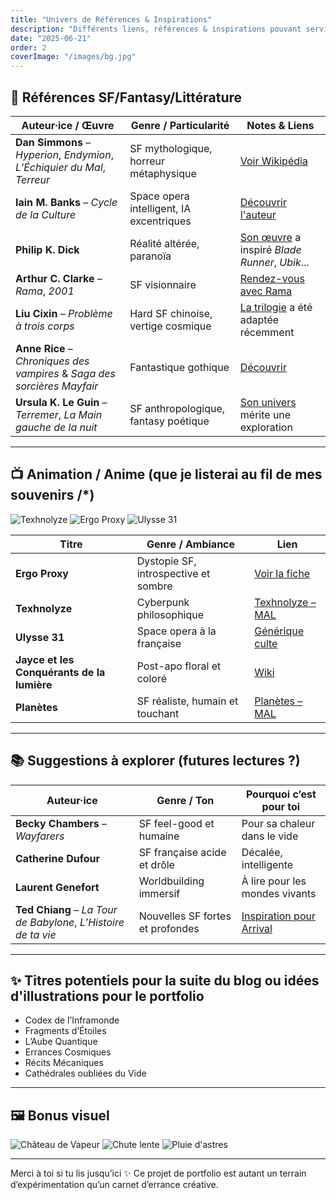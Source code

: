 ```yaml
---
title: "Univers de Références & Inspirations"
description: "Différents liens, références & inspirations pouvant servir suivant la curiosité."
date: "2025-06-21"
order: 2
coverImage: "/images/bg.jpg"
---
```


## 🌌 Références SF/Fantasy/Littérature

| Auteur·ice / Œuvre | Genre / Particularité | Notes & Liens |
|--------------------|------------------------|----------------|
| **Dan Simmons** – *Hyperion*, *Endymion*, *L’Échiquier du Mal*, *Terreur* | SF mythologique, horreur métaphysique | [Voir Wikipédia](https://fr.wikipedia.org/wiki/Dan_Simmons) |
| **Iain M. Banks** – *Cycle de la Culture* | Space opera intelligent, IA excentriques | [Découvrir l'auteur ](https://fr.wikipedia.org/wiki/Iain_Banks) |
| **Philip K. Dick** | Réalité altérée, paranoïa | [Son œuvre](https://fr.wikipedia.org/wiki/Philip_K._Dick) a inspiré *Blade Runner*, *Ubik*... |
| **Arthur C. Clarke** – *Rama*, *2001* | SF visionnaire | [Rendez-vous avec Rama](https://fr.wikipedia.org/wiki/Rendez-vous_avec_Rama) |
| **Liu Cixin** – *Problème à trois corps* | Hard SF chinoise, vertige cosmique | [La trilogie](https://fr.wikipedia.org/wiki/Trilogie_du_Problème_%C3%A0_trois_corps) a été adaptée récemment |
| **Anne Rice** – *Chroniques des vampires* & *Saga des sorcières Mayfair* | Fantastique gothique | [Découvrir](https://fr.wikipedia.org/wiki/Chroniques_des_vampires) |
| **Ursula K. Le Guin** – *Terremer*, *La Main gauche de la nuit* | SF anthropologique, fantasy poétique | [Son univers](https://fr.wikipedia.org/wiki/Ursula_K._Le_Guin) mérite une exploration |

---

## 📺 Animation / Anime (que je listerai au fil de mes souvenirs /*)

<div class="gallery">
  <img src="/images/theme01/jpg/illustration (10).jpg" alt="Texhnolyze" />
  <img src="/images/theme01/jpg/illustration (3).jpg" alt="Ergo Proxy" />
  <img src="/images/theme01/jpg/illustration (7).jpg" alt="Ulysse 31" />
</div>

| Titre | Genre / Ambiance | Lien |
|-------|------------------|------|
| **Ergo Proxy** | Dystopie SF, introspective et sombre | [Voir la fiche](https://myanimelist.net/anime/790/Ergo_Proxy) |
| **Texhnolyze** | Cyberpunk philosophique | [Texhnolyze – MAL](https://myanimelist.net/anime/26/Texhnolyze) |
| **Ulysse 31** | Space opera à la française | [Générique culte](https://www.youtube.com/watch?v=cJ7suLZJm64) |
| **Jayce et les Conquérants de la lumière** | Post-apo floral et coloré | [Wiki](https://fr.wikipedia.org/wiki/Jayce_et_les_Conqu%C3%A9rants_de_la_lumi%C3%A8re) |
| **Planètes** | SF réaliste, humain et touchant | [Planètes – MAL](https://myanimelist.net/anime/329/Planetes) |

---

## 📚 Suggestions à explorer (futures lectures ?)

| Auteur·ice | Genre / Ton | Pourquoi c’est pour toi |
|------------|-------------|--------------------------|
| **Becky Chambers** – *Wayfarers* | SF feel-good et humaine | Pour sa chaleur dans le vide |
| **Catherine Dufour** | SF française acide et drôle | Décalée, intelligente |
| **Laurent Genefort** | Worldbuilding immersif | À lire pour les mondes vivants |
| **Ted Chiang** – *La Tour de Babylone*, *L’Histoire de ta vie* | Nouvelles SF fortes et profondes | [Inspiration pour Arrival](https://fr.wikipedia.org/wiki/Premier_Contact_(film,_2016)) |

---

## ✨ Titres potentiels pour la suite du blog ou idées d'illustrations pour le portfolio

- Codex de l’Inframonde  
- Fragments d’Étoiles  
- L’Aube Quantique  
- Errances Cosmiques  
- Récits Mécaniques  
- Cathédrales oubliées du Vide  

---

## 🖼️ Bonus visuel

<div class="gallery">
  <img src="/images/theme03/jpg/image (3).jpg" alt="Château de Vapeur" />
  <img src="/images/theme03/png/image (91).png" alt="Chute lente" />
  <img src="/images/theme01/jpg/illustration (12).jpg" alt="Pluie d'astres" />
</div>

---

Merci à toi si tu lis jusqu’ici ✨ Ce projet de portfolio est autant un terrain d’expérimentation qu’un carnet d’errance créative.

